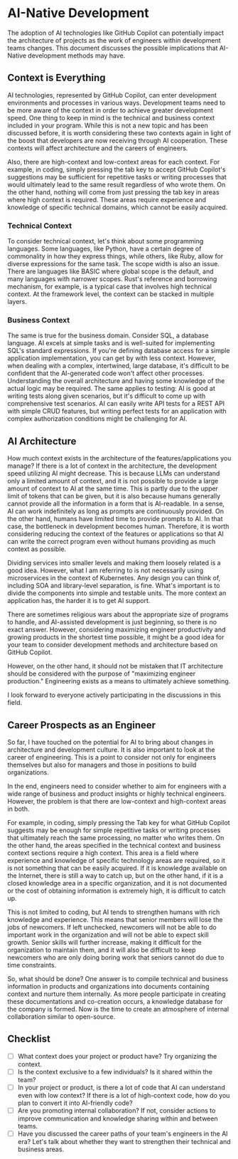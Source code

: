 # AI-Native Development

The adoption of AI technologies like GitHub Copilot can potentially impact the architecture of projects as the work of engineers within development teams changes.
This document discusses the possible implications that AI-Native development methods may have.

## Context is Everything

AI technologies, represented by GitHub Copilot, can enter development environments and processes in various ways.
Development teams need to be more aware of the context in order to achieve greater development speed.
One thing to keep in mind is the technical and business context included in your program.
While this is not a new topic and has been discussed before, it is worth considering these two contexts again in light of the boost that developers are now receiving through AI cooperation.
These contexts will affect architecture and the careers of engineers.

Also, there are high-context and low-context areas for each context. 
For example, in coding, simply pressing the tab key to accept GitHub Copilot's suggestions may be sufficient for repetitive tasks or writing processes that would ultimately lead to the same result regardless of who wrote them. 
On the other hand, nothing will come from just pressing the tab key in areas where high context is required. 
These areas require experience and knowledge of specific technical domains, which cannot be easily acquired.

### Technical Context

To consider technical context, let's think about some programming languages.
Some languages, like Python, have a certain degree of commonality in how they express things, while others, like Ruby, allow for diverse expressions for the same task.
The scope width is also an issue.
There are languages like BASIC where global scope is the default, and many languages with narrower scopes.
Rust's reference and borrowing mechanism, for example, is a typical case that involves high technical context.
At the framework level, the context can be stacked in multiple layers.

### Business Context

The same is true for the business domain.
Consider SQL, a database language.
AI excels at simple tasks and is well-suited for implementing SQL's standard expressions.
If you're defining database access for a simple application implementation, you can get by with less context.
However, when dealing with a complex, intertwined, large database, it's difficult to be confident that the AI-generated code won't affect other processes.
Understanding the overall architecture and having some knowledge of the actual logic may be required.
The same applies to testing: AI is good at writing tests along given scenarios, but it's difficult to come up with comprehensive test scenarios.
AI can easily write API tests for a REST API with simple CRUD features, but writing perfect tests for an application with complex authorization conditions might be challenging for AI.

## AI Architecture

How much context exists in the architecture of the features/applications you manage?
If there is a lot of context in the architecture, the development speed utilizing AI might decrease.
This is because LLMs can understand only a limited amount of context, and it is not possible to provide a large amount of context to AI at the same time.
This is partly due to the upper limit of tokens that can be given, but it is also because humans generally cannot provide all the information in a form that is AI-readable.
In a sense, AI can work indefinitely as long as prompts are continuously provided.
On the other hand, humans have limited time to provide prompts to AI.
In that case, the bottleneck in development becomes human.
Therefore, it is worth considering reducing the context of the features or applications so that AI can write the correct program even without humans providing as much context as possible.

Dividing services into smaller levels and making them loosely related is a good idea.
However, what I am referring to is not necessarily using microservices in the context of Kubernetes.
Any design you can think of, including SOA and library-level separation, is fine.
What's important is to divide the components into simple and testable units.
The more context an application has, the harder it is to get AI support.

There are sometimes religious wars about the appropriate size of programs to handle, and AI-assisted development is just beginning, so there is no exact answer.
However, considering maximizing engineer productivity and growing products in the shortest time possible, it might be a good idea for your team to consider development methods and architecture based on GitHub Copilot.

However, on the other hand, it should not be mistaken that IT architecture should be considered with the purpose of "maximizing engineer production." 
Engineering exists as a means to ultimately achieve something.

I look forward to everyone actively participating in the discussions in this field.

## Career Prospects as an Engineer

So far, I have touched on the potential for AI to bring about changes in architecture and development culture.
It is also important to look at the career of engineering.
This is a point to consider not only for engineers themselves but also for managers and those in positions to build organizations.

In the end, engineers need to consider whether to aim for engineers with a wide range of business and product insights or highly technical engineers.
However, the problem is that there are low-context and high-context areas in both.

For example, in coding, simply pressing the Tab key for what GitHub Copilot suggests may be enough for simple repetitive tasks or writing processes that ultimately reach the same processing, no matter who writes them.
On the other hand, the areas specified in the technical context and business context sections require a high context.
This area is a field where experience and knowledge of specific technology areas are required, so it is not something that can be easily acquired.
If it is knowledge available on the Internet, there is still a way to catch up, but on the other hand, if it is a closed knowledge area in a specific organization, and it is not documented or the cost of obtaining information is extremely high, it is difficult to catch up.

This is not limited to coding, but AI tends to strengthen humans with rich knowledge and experience.
This means that senior members will lose the jobs of newcomers.
If left unchecked, newcomers will not be able to do important work in the organization and will not be able to expect skill growth.
Senior skills will further increase, making it difficult for the organization to maintain them, and it will also be difficult to keep newcomers who are only doing boring work that seniors cannot do due to time constraints.

So, what should be done? One answer is to compile technical and business information in products and organizations into documents containing context and nurture them internally.
As more people participate in creating these documentations and co-creation occurs, a knowledge database for the company is formed.
Now is the time to create an atmosphere of internal collaboration similar to open-source.

## Checklist

- [ ] What context does your project or product have? Try organizing the context.
- [ ] Is the context exclusive to a few individuals? Is it shared within the team?
- [ ] In your project or product, is there a lot of code that AI can understand even with low context? If there is a lot of high-context code, how do you plan to convert it into AI-friendly code?
- [ ] Are you promoting internal collaboration? If not, consider actions to improve communication and knowledge sharing within and between teams.
- [ ] Have you discussed the career paths of your team's engineers in the AI era? Let's talk about whether they want to strengthen their technical and business areas.
